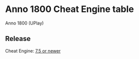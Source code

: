 # Anno 1800 Cheat Engine table  
Anno 1800 (UPlay)  

## Release  
Cheat Engine: [7.5 or newer](https://github.com/cheat-engine/cheat-engine/releases)  
